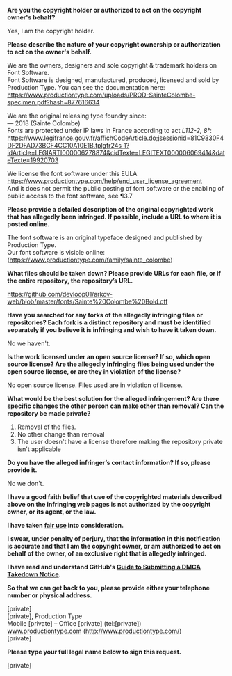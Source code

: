 **Are you the copyright holder or authorized to act on the copyright owner's behalf?**

Yes, I am the copyright holder.

**Please describe the nature of your copyright ownership or authorization to act on the owner's behalf.**

We are the owners, designers and sole copyright & trademark holders on Font Software.  
Font Software is designed, manufactured, produced, licensed and sold by Production Type. You can see the documentation here:  
https://www.productiontype.com/uploads/PROD-SainteColombe-specimen.pdf?hash=877616634

We are the original releasing type foundry since:  
— 2018 (Sainte Colombe)  
Fonts are protected under IP laws in France according to act *L112-2, 8°*:  
https://www.legifrance.gouv.fr/affichCodeArticle.do;jsessionid=81C9830F4DF2DFAD73BCF4CC10A10E1B.tplgfr24s_1?idArticle=LEGIARTI000006278874&cidTexte=LEGITEXT000006069414&dateTexte=19920703

We license the font software under this EULA https://www.productiontype.com/help/end_user_license_agreement  
And it does not permit the public posting of font software or the enabling of public access to the font software, see ¶3.7

**Please provide a detailed description of the original copyrighted work that has allegedly been infringed. If possible, include a URL to where it is posted online.**

The font software is an original typeface designed and published by Production Type.  
Our font software is visible online:  
(https://www.productiontype.com/family/sainte_colombe)

**What files should be taken down? Please provide URLs for each file, or if the entire repository, the repository’s URL.**

https://github.com/devloop01/arkov-web/blob/master/fonts/Sainte%20Colombe%20Bold.otf

**Have you searched for any forks of the allegedly infringing files or repositories? Each fork is a distinct repository and must be identified separately if you believe it is infringing and wish to have it taken down.**

No we haven't.

**Is the work licensed under an open source license? If so, which open source license? Are the allegedly infringing files being used under the open source license, or are they in violation of the license?**

No open source license.
Files used are in violation of license.

**What would be the best solution for the alleged infringement? Are there specific changes the other person can make other than removal? Can the repository be made private?**

1. Removal of the files.
2. No other change than removal
3. The user doesn't have a license therefore making the repository private isn't applicable

**Do you have the alleged infringer’s contact information? If so, please provide it.**

No we don't.

**I have a good faith belief that use of the copyrighted materials described above on the infringing web pages is not authorized by the copyright owner, or its agent, or the law.**

**I have taken <a href="https://www.lumendatabase.org/topics/22">fair use</a> into consideration.**

**I swear, under penalty of perjury, that the information in this notification is accurate and that I am the copyright owner, or am authorized to act on behalf of the owner, of an exclusive right that is allegedly infringed.**

**I have read and understand GitHub's <a href="https://help.github.com/articles/guide-to-submitting-a-dmca-takedown-notice/">Guide to Submitting a DMCA Takedown Notice</a>.**

**So that we can get back to you, please provide either your telephone number or physical address.**

[private]  
[private], Production Type  
Mobile [private] – Office [private] (tel:[private])  
www.productiontype.com (http://www.productiontype.com/)  
[private]

**Please type your full legal name below to sign this request.**

[private]
